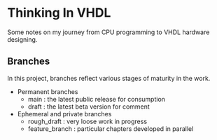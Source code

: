 # Thinking In VHDL

Some notes on my journey from CPU programming to VHDL hardware designing.


## Branches

In this project, branches reflect various stages of maturity in the work.

- Permanent branches
   - main : the latest public release for consumption
   - draft : the latest beta version for comment
- Ephemeral and private branches
   - rough_draft : very loose work in progress
   - feature_branch : particular chapters developed in parallel
